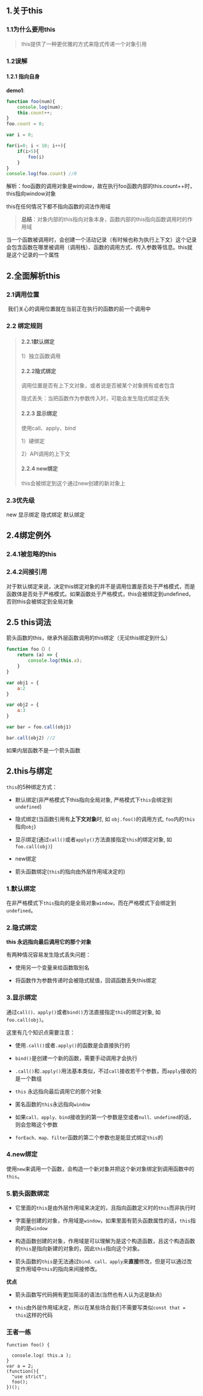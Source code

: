## 1.关于this

### 1.1为什么要用this

> this提供了一种更优雅的方式来隐式传递一个对象引用
>

### 1.2误解

#### 1.2.1 指向自身

**demo1**:

```js
function foo(num){
	console.log(num);
	this.count++;
}
foo.count = 0;

var i = 0;

for(i=0; i < 10; i++){
	if(i>5){
		foo(i)
	}
}
console.log(foo.count) //0
```

解析：foo函数的调用对象是window，故在执行foo函数内部的this.count++时，this指向window对象

this在任何情况下都不指向函数的词法作用域

> **总结**：对象内部的this指向对象本身，函数内部的this指向函数调用时的作用域

当一个函数被调用时，会创建一个活动记录（有时候也称为执行上下文）这个记录会包含函数在哪里被调用（调用栈）、函数的调用方式、传入参数等信息。this就是这个记录的一个属性



## 2.全面解析this

### 2.1调用位置

​		我们关心的调用位置就在当前正在执行的函数的前一个调用中

### 2.2 绑定规则

> #### 2.2.1默认绑定
>
> 1）独立函数调用
>
> #### 2.2.2隐式绑定
>
> 调用位置是否有上下文对象，或者说是否被某个对象拥有或者包含
>
> 隐式丢失：当把函数作为参数传入时，可能会发生隐式绑定丢失
>
> #### 2.2.3 显示绑定
>
> 使用call、apply、bind
>
> 1）硬绑定
>
> 2）API调用的上下文
>
> #### 2.2.4 new绑定
>
> this会被绑定到这个通过new创建的新对象上
>

### 2.3优先级

new 显示绑定 隐式绑定 默认绑定

## 2.4绑定例外

### 2.4.1被忽略的this

### 2.4.2间接引用

对于默认绑定来说，决定this绑定对象的并不是调用位置是否处于严格模式，而是函数体是否处于严格模式。如果函数处于严格模式，this会被绑定到undefined，否则this会被绑定到全局对象

## 2.5 this词法

箭头函数的this，继承外层函数调用的this绑定（无论this绑定到什么）

```js
function foo（）｛
    return (a) => {
        console.log(this.a);
    }
}

var obj1 = {
	a:2
}

var obj2 = {
	a:3
}

var bar = foo.call(obj1)

bar.call(obj2) //2
```

如果内层函数不是一个箭头函数

## 2.this与绑定

`this`的5种绑定方式：

- 默认绑定(非严格模式下this指向全局对象, 严格模式下`this`会绑定到`undefined`)

- 隐式绑定(当函数引用有**上下文对象**时, 如 `obj.foo()`的调用方式, `foo`内的`this`指向`obj`)

- 显示绑定(通过`call()`或者`apply()`方法直接指定`this`的绑定对象, 如`foo.call(obj)`)

- new绑定

- 箭头函数绑定(`this`的指向由外层作用域决定的)

### 1.默认绑定

在非严格模式下`this`指向的是全局对象`window`，而在严格模式下会绑定到`undefined`。

### 2.隐式绑定

**this 永远指向最后调用它的那个对象**

有两种情况容易发生隐式丢失问题：

- 使用另一个变量来给函数取别名

- 将函数作为参数传递时会被隐式赋值，回调函数丢失this绑定

### 3.显示绑定

通过`call()、apply()`或者`bind()`方法直接指定`this`的绑定对象, 如`foo.call(obj)`。

这里有几个知识点需要注意：

- 使用`.call()`或者`.apply()`的函数是会直接执行的

- `bind()`是创建一个新的函数，需要手动调用才会执行

- `.call()`和`.apply()`用法基本类似，不过`call`接收若干个参数，而`apply`接收的是一个数组

- `this` 永远指向最后调用它的那个对象

- 匿名函数的`this`永远指向`window`

- 如果`call、apply、bind`接收到的第一个参数是空或者`null、undefined`的话，则会忽略这个参数

- `forEach、map、filter`函数的第二个参数也是能显式绑定`this`的

### 4.new绑定

使用`new`来调用一个函数，会构造一个新对象并把这个新对象绑定到调用函数中的`this`。

### 5.箭头函数绑定

- 它里面的`this`是由外层作用域来决定的，且指向函数定义时的`this`而非执行时

- 字面量创建的对象，作用域是`window`，如果里面有箭头函数属性的话，`this`指向的是`window`

- 构造函数创建的对象，作用域是可以理解为是这个构造函数，且这个构造函数的`this`是指向新建的对象的，因此`this`指向这个对象。

- 箭头函数的`this`是无法通过`bind、call、apply`来**直接**修改，但是可以通过改变作用域中`this`的指向来间接修改。

**优点**

- 箭头函数写代码拥有更加简洁的语法(当然也有人认为这是缺点)

- `this`由外层作用域决定，所以在某些场合我们不需要写类似`const that = this`这样的代码

### 王者一练

```text
function foo() {

  console.log( this.a );
}
var a = 2;
(function(){
  "use strict";
  foo();
})();
```
